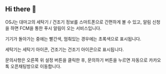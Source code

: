 ## Hi there 👋

OSJ는 대마고의 세탁기 / 건조기 정보를 스마트폰으로 간편하게 볼 수 있고, 알림 신청을 하면 FCM을 통한 푸시 알림이 오는 서비스입니다.

기기가 돌아가는 중에는 빨간색, 멈춰있는 경우에는 초록색으로 표시됩니다.

세탁기는 세탁기 아이콘, 건조기는 건조기 아이콘으로 표시됩니다.

문의사항은 오른쪽 위 설정 버튼을 클릭한 후, 문의하기 버튼을 누르면 자동으로 카카오톡 오픈채팅방으로 이동합니다.

